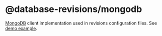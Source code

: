 # @database-revisions/mongodb

[MongoDB](https://www.mongodb.com/) client implementation used in revisions configuration files.
See [demo example](../../demo/mongodb/revisions.config.js).
